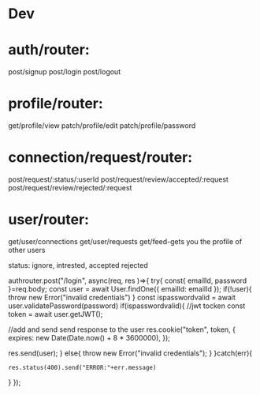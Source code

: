 # Dev 
# auth/router:
post/signup
post/login
post/logout

# profile/router:
get/profile/view
patch/profile/edit
patch/profile/password

# connection/request/router:
post/request/:status/:userId
post/request/review/accepted/:request
post/request/review/rejected/:request

# user/router:
get/user/connections
get/user/requests
get/feed-gets you the profile of other users 

status: ignore,  intrested, accepted rejected

authrouter.post("/login", async(req, res )=>{
    try{
        const{ emailId, password }=req.body;
        const user = await User.findOne({ emailId: emailId });
        if(!user){
            throw new Error("invalid credentials")
        }
    const ispasswordvalid = await user.validatePassword(password)
    if(ispasswordvalid){
//jwt tocken
const token = await user.getJWT();

//add and send send response to the user
res.cookie("token", token, {
    expires: new Date(Date.now() + 8 * 3600000),
});

res.send(user);
    }
else{
    throw new Error("invalid credentials");
}
 }catch(err){

    res.status(400).send("ERROR:"+err.message)
}
});